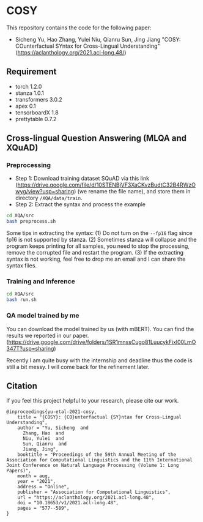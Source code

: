 # COSY
This repository contains the code for the following paper:
* Sicheng Yu, Hao Zhang, Yulei Niu, Qianru Sun, Jing Jiang "COSY: COunterfactual SYntax for Cross-Lingual Understanding" (https://aclanthology.org/2021.acl-long.48/)

## Requirement
* torch 1.2.0
* stanza 1.0.1
* transformers 3.0.2
* apex 0.1
* tensorboardX 1.8
* prettytable 0.7.2

## Cross-lingual Question Answering (MLQA and XQuAD)

### Preprocessing
- Step 1: Download training dataset SQuAD via this link (https://drive.google.com/file/d/10STENBjVF3XaCKvzBudtC32B4RWzOwyg/view?usp=sharing) (we rename the file name), and store them in directory `/XQA/data/train`.
- Step 2: Extract the syntax and process the example
```sh
cd XQA/src
bash preprocess.sh
```
Some tips in extracting the syntax:
(1) Do not turn on the `--fp16` flag since fp16 is not supported by stanza.
(2) Sometimes stanza will collapse and the program keeps printing <skip this example> for all samples, you need to stop the processing, remove the corrupted file and restart the program.
(3) If the extracting syntax is not working, feel free to drop me an email and I can share the syntax files.

### Training and Inference
```sh
cd XQA/src
bash run.sh
```

### QA model trained by me
You can download the model trained by us (with mBERT). You can find the results we reported in our paper. (https://drive.google.com/drive/folders/1SR1mnssCugo81LuucykFixl00LmO347T?usp=sharing) 

Recently I am quite busy with the internship and deadline thus the code is still a bit messy. I will come back for the refinement later.

## Citation
If you feel this project helpful to your research, please cite our work.
```
@inproceedings{yu-etal-2021-cosy,
    title = "{COSY}: {CO}unterfactual {SY}ntax for Cross-Lingual Understanding",
    author = "Yu, Sicheng  and
      Zhang, Hao  and
      Niu, Yulei  and
      Sun, Qianru  and
      Jiang, Jing",
    booktitle = "Proceedings of the 59th Annual Meeting of the Association for Computational Linguistics and the 11th International Joint Conference on Natural Language Processing (Volume 1: Long Papers)",
    month = aug,
    year = "2021",
    address = "Online",
    publisher = "Association for Computational Linguistics",
    url = "https://aclanthology.org/2021.acl-long.48",
    doi = "10.18653/v1/2021.acl-long.48",
    pages = "577--589",
}
```
